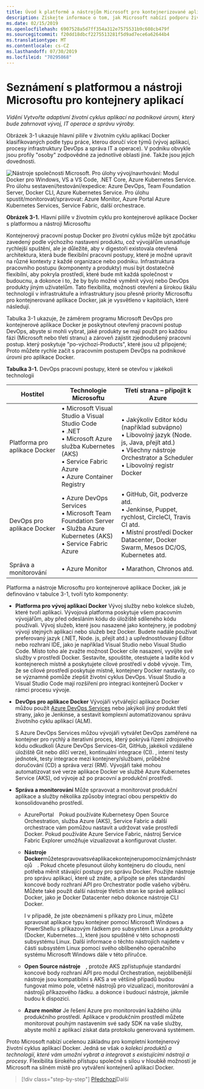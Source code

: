 ```yaml
---
title: Úvod k platformě a nástrojům Microsoft pro kontejnerizované aplikace
description: Získejte informace o tom, jak Microsoft nabízí podporu životního cyklu aplikací Docker.
ms.date: 02/15/2019
ms.openlocfilehash: 6907528a5d7ff354a312e7575531b9c608cb479f
ms.sourcegitcommit: f20dd18dbcf2275513281f5d9ad7ece6a62644b4
ms.translationtype: MT
ms.contentlocale: cs-CZ
ms.lasthandoff: 07/30/2019
ms.locfileid: "70295868"
---
```

# <a name="introduction-to-the-microsoft-platform-andtools-for-containerized-apps"></a>Seznámení s platformou a nástroji Microsoftu pro kontejnery aplikací

*Vidění Vytvořte adaptivní životní cyklus aplikací na podnikové úrovni, který bude zahrnovat vývoj, IT operace a správu výroby.*

Obrázek 3-1 ukazuje hlavní pilíře v životním cyklu aplikací Docker klasifikovaných podle typu práce, kterou doručí více týmů (vývoj aplikací, procesy infrastruktury DevOps a správa IT a operace). V podniku obvykle jsou profily "osoby" zodpovědné za jednotlivé oblasti jiné. Takže jsou jejich dovednosti.

![Nástroje společnosti Microsoft. Pro úlohy vývoj/navrhování: Modul Docker pro Windows, VS a VS Code, .NET Core, Azure Kubernetes Service. Pro úlohu sestavení/testování/expedice: Azure DevOps, Team Foundation Server, Docker CLI, Azure Kubernetes Service. Pro úlohu spustit/monitorovat/spravovat: Azure Monitor, Azure Portal Azure Kubernetes Services, Service Fabric, další orchestrace.](./media/image1.png)

**Obrázek 3-1.** Hlavní pilíře v životním cyklu pro kontejnerové aplikace Docker s platformou a nástroji Microsoftu

Kontejnerový pracovní postup Docker pro životní cyklus může být zpočátku zavedený podle výchozího nastavení produktu, což vývojářům usnadňuje rychlejší spuštění, ale je důležité, aby v digestoři existovala otevřená architektura, která bude flexibilní pracovní postupy, které je možné upravit na různé kontexty z každé organizace nebo podniku. Infrastruktura pracovního postupu (komponenty a produkty) musí být dostatečně flexibilní, aby pokryla prostředí, které bude mít každá společnost v budoucnu, a dokonce i to, že by bylo možné vyměnit vývoj nebo DevOps produkty jiným uživatelům. Tato flexibilita, možnosti otevření a širokou škálu technologií v infrastruktuře a infrastruktury jsou přesně priority Microsoftu pro kontejnerované aplikace Docker, jak je vysvětleno v kapitolách, které následují.

Tabulka 3-1 ukazuje, že záměrem programu Microsoft DevOps pro kontejnerové aplikace Docker je poskytnout otevřený pracovní postup DevOps, abyste si mohli vybrat, jaké produkty se mají použít pro každou fázi (Microsoft nebo třetí stranu) a zároveň zajistit zjednodušený pracovní postup. který poskytuje "po-výchozí-Products", které jsou už připojené; Proto můžete rychle začít s pracovním postupem DevOps na podnikové úrovni pro aplikace Docker.

**Tabulka 3-1.** DevOps pracovní postupy, které se otevřou v jakékoli technologii

| Hostitel | Technologie Microsoftu | Třetí strana – připojit k Azure |
| ---------------------------| ----------------------------------------------------| --------------------------------------------------------------------------------|
| Platforma pro aplikace Docker   | • Microsoft Visual Studio a Visual Studio Code<br /> • .NET<br /> • Microsoft Azure služba Kubernetes (AKS)<br /> • Service Fabric Azure<br /> • Azure Container Registry<br /> | • Jakýkoliv Editor kódu (například subvápno)<br /> • Libovolný jazyk (Node. js, Java, přejít atd.)<br /> • Všechny nástroje Orchestrator a Scheduler<br /> • Libovolný registr Docker<br /> |
| DevOps pro aplikace Docker     | • Azure DevOps Services<br /> • Microsoft Team Foundation Server<br /> • Služba Azure Kubernetes (AKS)<br /> • Service Fabric Azure<br /> | • GitHub, Git, podverze atd.<br /> • Jenkinse, Puppet, rychlost, CircleCI, Travis CI atd.<br /> • Místní prostředí Docker Datacenter, Docker Swarm, Mesos DC/OS, Kubernetes atd.<br /> |
| Správa a monitorování  | • Azure Monitor | • Marathon, Chronos atd.<br />|

Platforma a nástroje Microsoftu pro kontejnerové aplikace Docker, jak je definováno v tabulce 3-1, tvoří tyto komponenty:

- **Platforma pro vývoj aplikací Docker** Vývoj služby nebo kolekce služeb, které tvoří aplikaci. Vývojová platforma poskytuje všem pracovním vývojářům, aby před odesláním kódu do úložiště sdíleného kódu používali. Vývoj služeb, které jsou nasazené jako kontejnery, je podobný vývoji stejných aplikací nebo služeb bez Docker. Budete nadále používat preferovaný jazyk (.NET, Node. js, přejít atd.) a upřednostňovaný Editor nebo rozhraní IDE, jako je například Visual Studio nebo Visual Studio Code. Místo toho ale zvažte možnost Docker cíle nasazení, vyvíjíte své služby v prostředí Docker. Sestavíte, spouštíte, otestujete a ladíte kód v kontejnerech místně a poskytujete cílové prostředí v době vývoje. Tím, že se cílové prostředí poskytuje místně, kontejnery Docker nastavily, co se významně pomůže zlepšit životní cyklus DevOps. Visual Studio a Visual Studio Code mají rozšíření pro integraci kontejnerů Docker v rámci procesu vývoje.

- **DevOps pro aplikace Docker** Vývojáři vytvářející aplikace Docker můžou použít [Azure DevOps Services](https://azure.microsoft.com/services/devops/) nebo jakýkoli jiný produkt třetí strany, jako je Jenkinse, a sestavit komplexní automatizovanou správu životního cyklu aplikací (ALM).

  S Azure DevOps Services můžou vývojáři vytvářet DevOps zaměřené na kontejner pro rychlý a iterativní proces, který pokrývá řízení zdrojového kódu odkudkoli (Azure DevOps Services-Git, GitHub, jakékoli vzdálené úložiště Git nebo dílčí verze), kontinuální integrace (CI). , interní testy jednotek, testy integrace mezi kontejnery/službami, průběžné doručování (CD) a správa verzí (RM). Vývojáři také mohou automatizovat své verze aplikace Docker ve službě Azure Kubernetes Service (AKS), od vývoje až po pracovní a produkční prostředí.

- **Správa a monitorování** Může spravovat a monitorovat produkční aplikace a služby několika způsoby integrací obou perspektiv do konsolidovaného prostředí.

  - AzurePortal Pokud používáte Kubernetesy Open Source Orchestration, služba Azure (AKS), Service Fabric a další orchestrace vám pomůžou nastavit a udržovat vaše prostředí Docker. Pokud používáte Azure Service Fabric, nástroj Service Fabric Explorer umožňuje vizualizovat a konfigurovat cluster.

  - **Nástroje Docker**můžetespravovatsvéaplikacekontejnerupomocíznámýchnástrojů . Pokud chcete přesunout úlohy kontejneru do cloudu, není potřeba měnit stávající postupy pro správu Docker. Použijte nástroje pro správu aplikací, které už znáte, a připojte se přes standardní koncové body rozhraní API pro Orchestrator podle vašeho výběru. Můžete také použít další nástroje třetích stran ke správě aplikací Docker, jako je Docker Datacenter nebo dokonce nástroje CLI Docker. 

    I v případě, že jste obeznámeni s příkazy pro Linux, můžete spravovat aplikace typu kontejner pomocí Microsoft Windows a PowerShellu s příkazovým řádkem pro subsystém Linux a produkty (Docker, Kubernetes...), které jsou spuštěné v této schopnosti subsystému Linux. Další informace o těchto nástrojích najdete v části subsystém Linux pomocí svého oblíbeného operačního systému Microsoft Windows dále v této příručce.

  - **Open Source nástroje** , protože AKS zpřístupňuje standardní koncové body rozhraní API pro modul Orchestration, nejoblíbenější nástroje jsou kompatibilní s AKS a ve většině případů budou fungovat mimo pole, včetně nástrojů pro vizualizaci, monitorování a nástrojů příkazového řádku. a dokonce i budoucí nástroje, jakmile budou k dispozici.

  - **Azure monitor** Je řešení Azure pro monitorování každého úhlu produkčního prostředí. Aplikace v produkčním prostředí můžete monitorovat pouhým nastavením své sady SDK na vaše služby, abyste mohli z aplikací získat data protokolu generovaná systémem.

Proto Microsoft nabízí ucelenou základnu pro kompletní kontejnerový životní cyklus aplikací Docker. Jedná se však o *kolekci produktů a technologií, které vám umožní vybrat a integrovat s existujícími nástroji a procesy*. Flexibilita širokého přístupu společně s silou v hloubkě možností je Microsoft na silném místě pro vytváření kontejnerů aplikací Docker.

>[!div class="step-by-step"]
>[Předchozí](../Docker-application-lifecycle/containers-foundation-for-devops-collaboration.md)Další
>[](../design-develop-containerized-apps/index.md)
